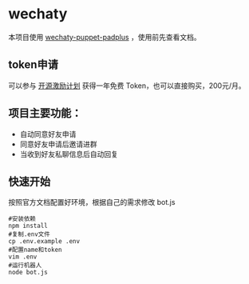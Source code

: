 # wechaty
本项目使用 [wechaty-puppet-padplus](https://github.com/wechaty/wechaty-puppet-padplus) ，使用前先查看文档。
## token申请
可以参与 [开源激励计划](https://github.com/juzibot/Welcome/wiki/Everything-about-Wechaty) 获得一年免费 Token，也可以直接购买，200元/月。
## 项目主要功能：
 - 自动同意好友申请
 - 同意好友申请后邀请进群
 - 当收到好友私聊信息后自动回复
## 快速开始
 按照官方文档配置好环境，根据自己的需求修改 bot.js
 
 ```shell script
#安装依赖
npm install
#复制.env文件
cp .env.example .env
#配置name和token
vim .env
#运行机器人
node bot.js
```


